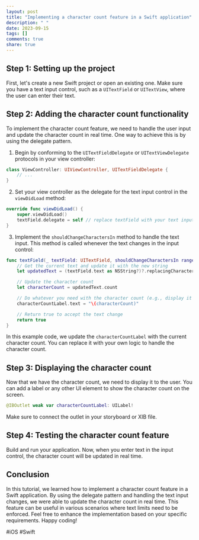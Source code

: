 ```yaml
---
layout: post
title: "Implementing a character count feature in a Swift application"
description: " "
date: 2023-09-15
tags: []
comments: true
share: true
---
```


## Step 1: Setting up the project

First, let's create a new Swift project or open an existing one. Make sure you have a text input control, such as a `UITextField` or `UITextView`, where the user can enter their text.

## Step 2: Adding the character count functionality

To implement the character count feature, we need to handle the user input and update the character count in real time. One way to achieve this is by using the delegate pattern.

1. Begin by conforming to the `UITextFieldDelegate` or `UITextViewDelegate` protocols in your view controller:

```swift
class ViewController: UIViewController, UITextFieldDelegate {
    // ...
}
```

2. Set your view controller as the delegate for the text input control in the `viewDidLoad` method:

```swift
override func viewDidLoad() {
    super.viewDidLoad()
    textField.delegate = self // replace textField with your text input control
}
```

3. Implement the `shouldChangeCharactersIn` method to handle the text input. This method is called whenever the text changes in the input control:

```swift
func textField(_ textField: UITextField, shouldChangeCharactersIn range: NSRange, replacementString string: String) -> Bool {
    // Get the current text and update it with the new string
    let updatedText = (textField.text as NSString?)?.replacingCharacters(in: range, with: string) ?? ""

    // Update the character count
    let characterCount = updatedText.count

    // Do whatever you need with the character count (e.g., display it on the UI)
    characterCountLabel.text = "\(characterCount)"

    // Return true to accept the text change
    return true
}
```

In this example code, we update the `characterCountLabel` with the current character count. You can replace it with your own logic to handle the character count.

## Step 3: Displaying the character count

Now that we have the character count, we need to display it to the user. You can add a label or any other UI element to show the character count on the screen.

```swift
@IBOutlet weak var characterCountLabel: UILabel!
```

Make sure to connect the outlet in your storyboard or XIB file.

## Step 4: Testing the character count feature

Build and run your application. Now, when you enter text in the input control, the character count will be updated in real time.

## Conclusion

In this tutorial, we learned how to implement a character count feature in a Swift application. By using the delegate pattern and handling the text input changes, we were able to update the character count in real time. This feature can be useful in various scenarios where text limits need to be enforced. Feel free to enhance the implementation based on your specific requirements. Happy coding!

#iOS #Swift